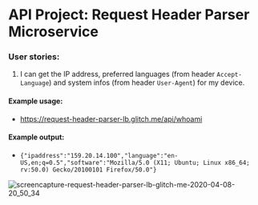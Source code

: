 # API Project: Request Header Parser Microservice

### User stories:
1. I can get the IP address, preferred languages (from header `Accept-Language`) and system infos (from header `User-Agent`) for my device.

#### Example usage:
* https://request-header-parser-lb.glitch.me/api/whoami

#### Example output:
* `{"ipaddress":"159.20.14.100","language":"en-US,en;q=0.5","software":"Mozilla/5.0 (X11; Ubuntu; Linux x86_64; rv:50.0) Gecko/20100101 Firefox/50.0"}`

![screencapture-request-header-parser-lb-glitch-me-2020-04-08-20_50_34](https://user-images.githubusercontent.com/58770446/78822199-f47ebf00-79da-11ea-8ea1-679ec8eb0ef9.png)